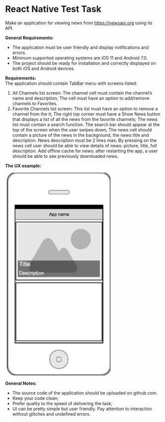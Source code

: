 # React Native Test Task

Make an application for viewing news from https://newsapi.org using its API.

**General Requirements:**
* The application must be user friendly and display notifications and errors.
* Minimum supported operating systems are iOS 11 and Android 7.0.
* The project should be ready for installation and correctly displayed on both iOS and Android devices. 

**Requirements:**  
The application should contain TabBar menu with screens listed:
1. All Channels list screen:
The channel cell must contain the channel’s name and description;
The cell must have an option to add/remove  channels to Favorites.
2. Favorite Сhannels list screen:
This list must have an option to remove a channel from the it;
The right top corner must have a Show News button that displays a list of all the news from the favorite channels;
The news list must contain a search function. The search bar should appear at the top of the screen when the user swipes down;
The news cell should contain a picture of the news in the background, the news title and description. News description must be 2 lines max;
By pressing on the news cell user should be able to view details of news: picture, title, full description.
Add offline cache for news: after restarting the app, a user should be able to see previously downloaded news.

**The  UX example:**  

![The UX example](ui.png)

**General Notes:**  
* The source code of the application should be uploaded on github.com.
* Keep your code clean;
* Prefer quality to the speed of delivering the task;
* UI can be pretty simple but user friendly. Pay attention to interaction without glitches and undefined errors. 
